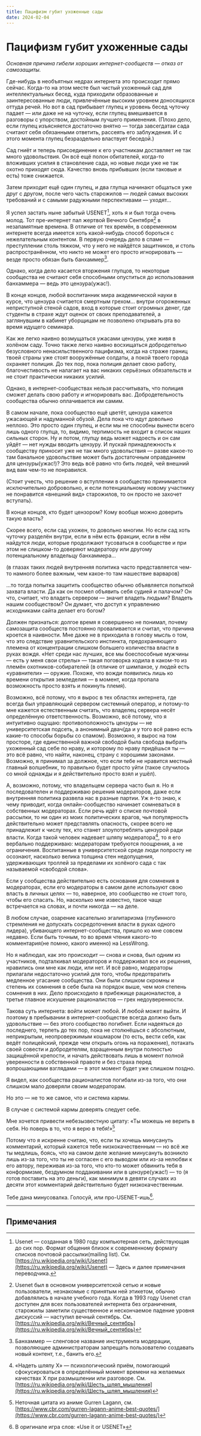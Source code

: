 ```yaml
---
title: Пацифизм губит ухоженные сады
date: 2024-02-04
---
```


# Пацифизм губит ухоженные сады

*Основная причина гибели хороших интернет-сообществ — отказ от самозащиты.*

Где-нибудь в необъятных недрах интернета это происходит прямо сейчас. Когда-то на этом месте был чистый ухоженный сад для интеллектуальных бесед, куда приходили образованные и заинтересованные люди, привлечённые высоким уровнем доносящихся оттуда речей. Но вот в сад прибывает глупец и уровень бесед чуточку падает — или даже не на чуточку, если глупец вмешивается в разговоры с упорством, достойным лучшего применения. (Плохо дело, если глупец изъясняется достаточно внятно — тогда завсегдатаи сада считают себя обязанными ответить, рассеять его заблуждения. И с этого момента глупец безраздельно властвует беседой.)

Сад гниёт и теперь присоединение к его участникам доставляет не так много удовольствия. Он всё ещё полон обитателей, когда-то вложивших усилия в становление сада, но новые люди уже не так охотно приходят сюда. Качество вновь прибывших (если таковые и есть) тоже снижается.

Затем приходит ещё один глупец, и два глупца начинают общаться уже друг с другом, после чего часть старожилов — людей самых высоких требований и с самыми радужными перспективами — уходят…

Я успел застать ныне забытый USENET[^1], хоть я и был тогда очень молод. Тот пре-интернет пал жертвой Вечного Сентября[^2] в незапамятные времена. В отличие от тех времён, в современном интернете всегда имеется хоть какой-нибудь способ бороться с нежелательным контентом. В первую очередь дело в спаме — преступлении столь тяжком, что у него не найдётся защитников, и столь распространённом, что никто не может его просто игнорировать — везде просто обязан быть банхаммер[^3].

Однако, когда дело касается вторжения глупцов, то некоторые сообщества не считают себя способными опуститься до использования банхаммера — ведь это цензура(ужас!).

В конце концов, любой воспитанник мира академической науки в курсе, что цензура считается смертным грехом… внутри огороженных неприступной стеной садов, вход в которые стоит огромных денег, где студенты в страхе ждут оценок от своих преподавателей, а заглянувшим в кабинет уборщицам не позволено открывать рта во время идущего семинара.

Как же легко наивно возмущаться ужасами цензуры, уже живя в холёном саду. Точно также легко наивно восхищаться добродетелью безусловного ненасильственного пацифизма, когда на страже границ твоей страны уже стоят вооружённые солдаты, а покой твоего города охраняет полиция. До тех пор, пока полиция делает свою работу, благочестивость не налагает на вас никаких серьёзных обязательств и не стоит практически никаких усилий.

Однако, в интернет-сообществах нельзя рассчитывать, что полиция сможет делать свою работу и игнорировать вас. Добродетельность сообщества обычно оплачивается им самим.

В самом начале, пока сообщество ещё цветёт, цензура кажется ужасающей и надуманной обузой. Дела пока что идут довольно неплохо. Это просто один глупец, и если мы не способны вынести всего лишь одного глупца, то, видимо, терпимость не входит в список наших сильных сторон. Ну и потом, глупцу ведь может надоесть и он сам уйдёт — нет нужды вводить цензуру. И пускай принадлежность к сообществу приносит уже не так много удовольствия — разве какое-то там банальное удовольствие может быть достаточным оправданием для цензуры(ужас!)? Это ведь всё равно что бить людей, чей внешний вид вам чем-то не понравился.

(Стоит учесть, что решение о вступлении в сообщество принимается исключительно добровольно, и если потенциальному новому участнику не понравится «внешний вид» старожилов, то он просто не захочет вступать).

В конце концов, кто будет цензором? Кому вообще можно доверить такую власть?

Скорее всего, если сад ухожен, то довольно многим. Но если сад хоть чуточку разделён внутри, если в нём есть фракции, если в нём найдутся люди, которые продолжают тусоваться в сообществе и при этом не слишком-то доверяют модератору или другому потенциальному владельцу банхаммера…

(в глазах таких людей внутренняя политика часто представляется чем-то намного более важным, чем какое-то там нашествие варваров)

…то тогда попытка защитить сообщество обычно объявляется попыткой захвата власти. Да как он посмел объявить себя судией и палачом? Он что, считает, что владеть сервером — значит владеть людьми? Владеть нашим сообществом? Он думает, что доступ к управлению исходниками сайта делает его богом?

Должен признаться: долгое время я совершенно не понимал, почему самозащита сообществ постоянно проваливается и считал, что причина кроется в наивности. Мне даже не в приходила в голову мысль о том, что это следствие уравнительского инстинкта, предохраняющего племена от концентрации слишком большего количества власти в руках вождя. «Нет среди нас лучших, все мы боеспособные мужчины — есть у меня свои стрелы» — такая поговорка ходила в каком-то из племён охотников-собирателей (в отличие от шимпанзе, у людей есть «уравнители» — оружие. Похоже, что вожди появились лишь ко времени открытия земледелия — в момент, когда пропала возможность просто взять и покинуть племя).

Возможно, всё потому, что я вырос в тех областях интернета, где всегда был управляющий сервером системный оператор, и потому-то мне кажется естественным считать, что владелец сервера несёт определённую ответственность. Возможно, всё потому, что я интуитивно ощущаю: противоположность цензуры — не университетская подсеть, а анонимный двач(да и у того всё равно есть какие-то способы борьбы со спамом). Возможно, я вырос на том просторе, где единственной важной свободой была свобода выбрать ухоженный сад себе по нраву, и которому по нраву придёшься ты — это всё равно, что найти, наконец, страну с хорошими законами. Возможно, я принимал за должное, что если тебе не нравится местный главный волшебник, то правильно будет просто уйти (такое случилось со мной однажды и я действительно просто взял и ушёл).

А, возможно, потому, что владельцем сервера часто был я. Но я последователен и поддерживаю решения модераторов, даже если внутренняя политика развела нас в разные партии. Уж я-то знаю, к чему приводит, когда онлайн-сообщество начинает сомневаться в собственных модераторах. Если речь идёт о списке почтовой рассылки, то ни один из моих политических врагов, чья популярность действительно может представлять опасность, скорее всего не принадлежит к числу тех, кто станет злоупотреблять цензурой ради власти. Когда такой человек надевает шляпу модератора[^4], то я его вербально поддерживаю: модераторам требуются поощрения, а не ограничения. Воспитанные в университетской среде люди попросту не осознают, насколько велика толщина стен недопущения, удерживающих троллей за пределами их холёного сада с так называемой «свободой слова».

Если у сообщества действительно есть основания для сомнения в модераторах, если его модераторы в самом деле используют свою власть в личных целях — то, наверное, это сообщество не стоит того, чтобы его спасать. Но, насколько мне известно, такое чаще встречается на словах, и почти никогда — на деле.

В любом случае, озарение касательно эгалитаризма (глубинного стремления не допускать сосредоточения власти в руках одного лидера), убивающего интернет-сообщества, пришло ко мне совсем недавно. Если быть точным, то во время чтения какого-то комментария(не помню, какого именно) на LessWrong.

Но я наблюдал, как это происходит — снова и снова, был одним из участников, подталкивал модераторов и поддерживал все их решения, нравились они мне как люди, или нет. И всё равно, модераторы прилагали недостаточно усилий для того, чтобы предотвратить медленное угасание сообщества. Они были слишком скромны и степень их сомнения в себе была на порядок выше, чем моя степень сомнения в них. Дело происходило в прибежище рационалистов, а третье главное искушение рационалистов — грех недоуверенности.

Такова суть интернета: войти может любой. И любой может выйти. И поэтому в пребывании в интернет-сообществе всегда должно быть удовольствие — без этого сообщество погибнет. Если надеяться до последнего, терпеть до тех пор, пока не столкнёшься с абсолютным, неприкрытым, неопровержимым кошмаром (то есть, вести себя, как ведёт полицейский, прежде чем открыть огонь на поражение), потакать своей совести и добродетелям, взращенным внутри полностью защищённой крепости, и начать действовать лишь в момент полной уверенности в собственной правоте и без страха перед вопрошающими взглядами — в этот момент будет уже слишком поздно.

Я видел, как сообщества рационалистов погибали из-за того, что они слишком мало доверяли своим модераторам.

Но это — не то же самое, что и система кармы.

В случае с системой кармы доверять следует себе.

Мне хочется привести небезызвестную цитату: «Ты можешь не верить в себя. Но поверь в то, что я верю в тебя!»[^5]

Потому что я искренне считаю, что, если ты хочешь минусануть комментарий, который кажется тебе низкокачественным — но всё же ты медлишь, боясь, что на самом деле желание минусануть возникло лишь из-за того, что ты не согласен с его выводом или из-за нелюбви к его автору, переживая из-за того, что кто-то может обвинить тебя в конформизме, бездумном поддакивании или в цензуре(ужас!) — то (я готов поставить на это деньги), как минимум в девяти случаях из десяти этот комментарий действительно будет низкокачественным.

Тебе дана минусовалка. Голосуй, или про-USENET-ишь[^6].

---

## Примечания

[^1]: Usenet — созданная в 1980 году компьютерная сеть, действующая до сих пор. Формат общения близок к современному формату списков почтовой рассылки(mailing list). См. [https://ru.wikipedia.org/wiki/Usenet](https://ru.wikipedia.org/wiki/Usenet) — Здесь и далее примечания переводчика.

[^2]: Usenet был в основном университетской сетью и новые пользователи, незнакомые с принятым ней этикетом, обычно добавлялись в начале учебного года. Когда в 1993 году Usenet стал доступен для всех пользователей интернета без ограничения, старожилы заметили существенное и нескончаемое падение уровня дискуссий — наступил вечный сентябрь. См. [https://ru.wikipedia.org/wiki/Вечный_сентябрь](https://ru.wikipedia.org/wiki/Вечный_сентябрь)

[^3]: Банхаммер — сленговое название инструмента модерации, позволяющее администраторам запрещать пользователю создавать новый контент, т.е., банить его.

[^4]: «Надеть шляпу X» — психологический приём, помогающий сфокусироваться в определённый момент времени на желаемых качествах X при размышлении или разговоре. См. [https://ru.wikipedia.org/wiki/Шесть_шляп_мышления](https://ru.wikipedia.org/wiki/Шесть_шляп_мышления)

[^5]: Неточная цитата из аниме Gurren Lagann, см. [https://www.cbr.com/gurren-lagann-anime-best-quotes/](https://www.cbr.com/gurren-lagann-anime-best-quotes/)

[^6]: В оригинале игра слов: «Use it or USENET»
